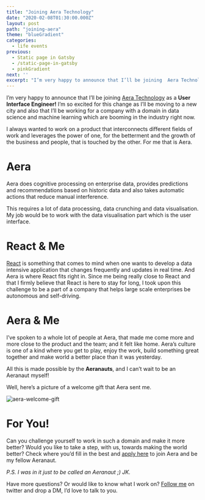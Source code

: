 ```yaml
---
title: "Joining Aera Technology"
date: "2020-02-08T01:30:00.000Z"
layout: post
path: "joining-aera"
theme: "blueGradient"
categories:
  - life events
previous:
  - Static page in Gatsby
  - /static-page-in-gatsby
  - pinkGradient
next: ''
excerpt: "I’m very happy to announce that I’ll be joining  Aera Technology  as a  User Interface Engineer!  I’m so excited for this change as I’ll be moving to a new city and also that I’ll be working for a company with a domain in data science and machine"
---
```


I’m very happy to announce that I’ll be joining <a href="https://www.aeratechnology.com/" target="_blank">Aera Technology</a> as a **User Interface Engineer!** I’m so excited for this change as I’ll be moving to a new city and also that I’ll be working for a company with a domain in data science and machine learning which are booming in the industry right now.

I always wanted to work on a product that interconnects different fields of work and leverages the power of one, for the betterment and the growth of the business and people, that is touched by the other. For me that is Aera. 

# Aera
Aera does cognitive processing on enterprise data, provides predictions and recommendations based on historic data and also takes automatic actions that reduce manual interference. 

This requires a lot of data processing, data crunching and data visualisation. My job would be to work with the data visualisation part which is the user interface.

# React & Me
<a href="https://reactjs.org/" target="_blank">React</a> is something that comes to mind when one wants to develop a data intensive application that changes frequently and updates in real time. And Aera is where React fits right in. Since me being really close to React and that I firmly believe that React is here to stay for long, I took upon this challenge to be a part of a company that helps large scale enterprises be autonomous and self-driving.

# Aera & Me
I’ve spoken to a whole lot of people at Aera, that made me come more and more close to the product and the team; and it felt like home. Aera’s culture is one of a kind where you get to play, enjoy the work, build something great together and make world a better place than it was yesterday.

All this is made possible by the **Aeranauts**, and I can’t wait to be an Aeranaut myself!

Well, here’s a picture of a welcome gift that Aera sent me.

<img src="https://drive.google.com/uc?id=10KC11NtkjluE7apHWRPxJZ6mtBNmDw5j" alt="aera-welcome-gift" class="img-fluid" />

# For You!
Can you challenge yourself to work in such a domain and make it more better? Would you like to take a step, with us, towards making the world better? Check where you’d fill in the best and <a href="https://www.aeratechnology.com/careers" target="_blank">apply here</a> to join Aera and be my fellow Aeranaut. 

_P.S. I was in it just to be called an Aeranaut ;) JK._


Have more questions? Or would like to know what I work on? <a href="https://twitter.com/iam_daparth/" target="_blank">Follow me</a> on twitter and drop a DM, I’d love to talk to you.